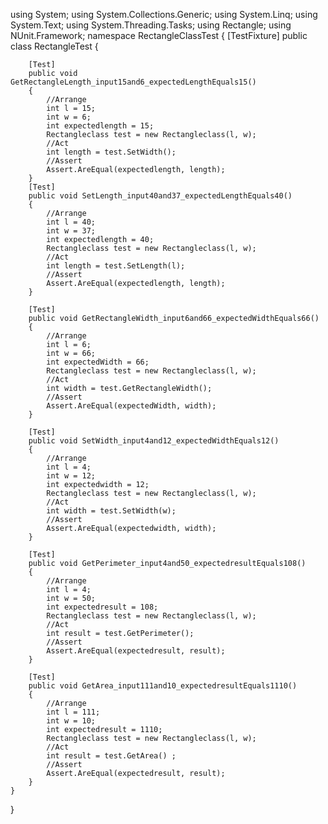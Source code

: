 using System;
using System.Collections.Generic;
using System.Linq;
using System.Text;
using System.Threading.Tasks;
using Rectangle;
using NUnit.Framework;
namespace RectangleClassTest
{
    [TestFixture]
    public class RectangleTest
    {
       
        [Test]
        public void GetRectangleLength_input15and6_expectedLengthEquals15()
        {
            //Arrange
            int l = 15;
            int w = 6;
            int expectedlength = 15;
            Rectangleclass test = new Rectangleclass(l, w);
            //Act
            int length = test.SetWidth();
            //Assert
            Assert.AreEqual(expectedlength, length);
        }
        [Test]
        public void SetLength_input40and37_expectedLengthEquals40()
        {
            //Arrange
            int l = 40;
            int w = 37;
            int expectedlength = 40;
            Rectangleclass test = new Rectangleclass(l, w);
            //Act
            int length = test.SetLength(l);
            //Assert
            Assert.AreEqual(expectedlength, length);
        }

        [Test]
        public void GetRectangleWidth_input6and66_expectedWidthEquals66()
        {
            //Arrange
            int l = 6;
            int w = 66;
            int expectedWidth = 66;
            Rectangleclass test = new Rectangleclass(l, w);
            //Act
            int width = test.GetRectangleWidth();
            //Assert
            Assert.AreEqual(expectedWidth, width);
        }

        [Test]
        public void SetWidth_input4and12_expectedWidthEquals12()
        {
            //Arrange
            int l = 4;
            int w = 12;
            int expectedwidth = 12;
            Rectangleclass test = new Rectangleclass(l, w);
            //Act
            int width = test.SetWidth(w);
            //Assert
            Assert.AreEqual(expectedwidth, width);
        }

        [Test]
        public void GetPerimeter_input4and50_expectedresultEquals108()
        {
            //Arrange
            int l = 4;
            int w = 50;
            int expectedresult = 108;
            Rectangleclass test = new Rectangleclass(l, w);
            //Act
            int result = test.GetPerimeter();
            //Assert
            Assert.AreEqual(expectedresult, result);
        }

        [Test]
        public void GetArea_input111and10_expectedresultEquals1110()
        {
            //Arrange
            int l = 111;
            int w = 10;
            int expectedresult = 1110;
            Rectangleclass test = new Rectangleclass(l, w);
            //Act
            int result = test.GetArea() ;
            //Assert
            Assert.AreEqual(expectedresult, result);
        }
    }
}
